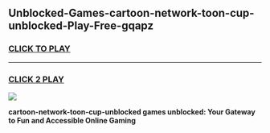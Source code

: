 
## Unblocked-Games-cartoon-network-toon-cup-unblocked-Play-Free-gqapz
<h3>
<a href="https://premium76.site?title=cartoon-network-toon-cup-unblocked&ref=21A">CLICK TO PLAY</a></h3>
<hr>

<h3>
<a href="https://premium76.site?title=cartoon-network-toon-cup-unblocked&ref=21A">CLICK 2 PLAY</a>
  
</h3>

<a href="https://premium76.site?title=cartoon-network-toon-cup-unblocked&ref=21A"><img src="https://clearcache.store/games.png"></a>


**cartoon-network-toon-cup-unblocked games unblocked: Your Gateway to Fun and Accessible Online Gaming**
